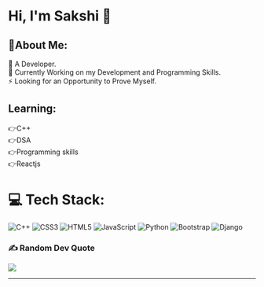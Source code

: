 <h1>Hi, I'm Sakshi 👋<br></h1>
<h2><b>💫About Me:</b><br></h2>
🔭 A Developer. <br>🌱 Currently Working on my Development and Programming Skills.<br>⚡ Looking for an Opportunity to Prove Myself.
<h2>Learning:</h2>
👉C++<br>
👉DSA <br>
👉Programming skills<br>
👉Reactjs


# 💻 Tech Stack:
![C++](https://img.shields.io/badge/c++-%2300599C.svg?style=for-the-badge&logo=c%2B%2B&logoColor=white) ![CSS3](https://img.shields.io/badge/css3-%231572B6.svg?style=for-the-badge&logo=css3&logoColor=white) ![HTML5](https://img.shields.io/badge/html5-%23E34F26.svg?style=for-the-badge&logo=html5&logoColor=white) ![JavaScript](https://img.shields.io/badge/javascript-%23323330.svg?style=for-the-badge&logo=javascript&logoColor=%23F7DF1E) ![Python](https://img.shields.io/badge/python-3670A0?style=for-the-badge&logo=python&logoColor=ffdd54) ![Bootstrap](https://img.shields.io/badge/bootstrap-%23563D7C.svg?style=for-the-badge&logo=bootstrap&logoColor=white) ![Django](https://img.shields.io/badge/django-%23092E20.svg?style=for-the-badge&logo=django&logoColor=white)


### ✍️ Random Dev Quote
![](https://quotes-github-readme.vercel.app/api?type=horizontal&theme=radical)


---




